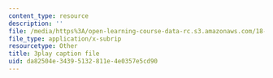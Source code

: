 ```yaml
---
content_type: resource
description: ''
file: /media/https%3A/open-learning-course-data-rc.s3.amazonaws.com/18-01sc-single-variable-calculus-fall-2010/da82504e34395132811e4e0357e5cd90_kCPVBl953eY.vtt
file_type: application/x-subrip
resourcetype: Other
title: 3play caption file
uid: da82504e-3439-5132-811e-4e0357e5cd90
---
```

